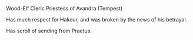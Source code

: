 Wood-Elf Cleric
Priestess of Avandra (Tempest)

Has much respect for Hakour, and was broken by the news of his betrayal.

Has scroll of sending from Praetus.